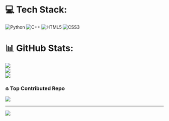 
# 💻 Tech Stack:
![Python](https://img.shields.io/badge/python-3670A0?style=for-the-badge&logo=python&logoColor=ffdd54) ![C++](https://img.shields.io/badge/c++-%2300599C.svg?style=for-the-badge&logo=c%2B%2B&logoColor=white) ![HTML5](https://img.shields.io/badge/html5-%23E34F26.svg?style=for-the-badge&logo=html5&logoColor=white) ![CSS3](https://img.shields.io/badge/css3-%231572B6.svg?style=for-the-badge&logo=css3&logoColor=white)
# 📊 GitHub Stats:
![](https://github-readme-stats.vercel.app/api?username=nicklaranjeira&theme=blue_navy&hide_border=false&include_all_commits=false&count_private=false)<br/>
![](https://nirzak-streak-stats.vercel.app/?user=nicklaranjeira&theme=blue_navy&hide_border=false)<br/>
![](https://github-readme-stats.vercel.app/api/top-langs/?username=nicklaranjeira&theme=blue_navy&hide_border=false&include_all_commits=false&count_private=false&layout=compact)

### 🔝 Top Contributed Repo
![](https://github-contributor-stats.vercel.app/api?username=nicklaranjeira&limit=5&theme=blue_navy&combine_all_yearly_contributions=true)

---
[![](https://visitcount.itsvg.in/api?id=nicklaranjeira&icon=0&color=0)](https://visitcount.itsvg.in)

<!-- Proudly created with GPRM ( https://gprm.itsvg.in ) -->
